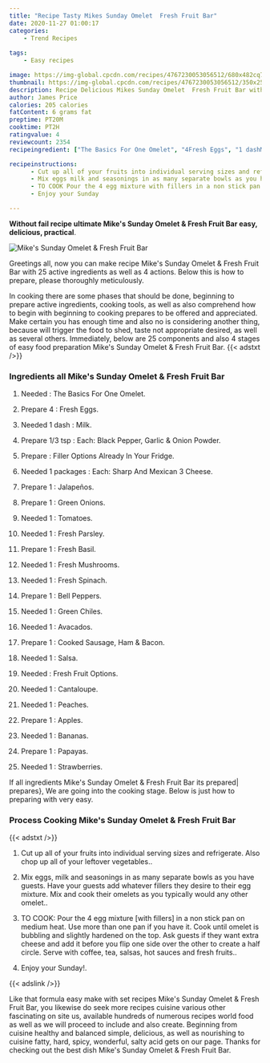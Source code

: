 ```yaml
---
title: "Recipe Tasty Mikes Sunday Omelet  Fresh Fruit Bar"
date: 2020-11-27 01:00:17
categories:
    - Trend Recipes
    
tags:
    - Easy recipes

image: https://img-global.cpcdn.com/recipes/4767230053056512/680x482cq70/mikes-sunday-omelet-fresh-fruit-bar-recipe-main-photo.jpg
thumbnail: https://img-global.cpcdn.com/recipes/4767230053056512/350x250cq70/mikes-sunday-omelet-fresh-fruit-bar-recipe-main-photo.jpg
description: Recipe Delicious Mikes Sunday Omelet  Fresh Fruit Bar with 25 ingredients and 4 stages of easy cooking.
author: James Price
calories: 205 calories
fatContent: 6 grams fat
preptime: PT20M
cooktime: PT2H
ratingvalue: 4
reviewcount: 2354
recipeingredient: ["The Basics For One Omelet", "4Fresh Eggs", "1 dashMilk", "1/3 tspEach Black Pepper Garlic  Onion Powder", "Filler Options Already In Your Fridge", "1 packagesEach Sharp And Mexican 3 Cheese", "1Jalapeos", "1Green Onions", "1Tomatoes", "1Fresh Parsley", "1Fresh Basil", "1Fresh Mushrooms", "1Fresh Spinach", "1Bell Peppers", "1Green Chiles", "1Avacados", "1Cooked Sausage Ham  Bacon", "1Salsa", "Fresh Fruit Options", "1Cantaloupe", "1Peaches", "1Apples", "1Bananas", "1Papayas", "1Strawberries"]

recipeinstructions: 
      - Cut up all of your fruits into individual serving sizes and refrigerate Also chop up all of your leftover vegetables 
      - Mix eggs milk and seasonings in as many separate bowls as you have guests Have your guests add whatever fillers they desire to their egg mixture Mix and cook their omelets as you typically would any other omelet 
      - TO COOK Pour the 4 egg mixture with fillers in a non stick pan on medium heat Use more than one pan if you have it Cook until omelet is bubbling and slightly hardened on the top Ask guests if they want extra cheese and add it before you flip one side over the other to create a half circle Serve with coffee tea salsas hot sauces and fresh fruits 
      - Enjoy your Sunday

---
```




**Without fail recipe ultimate Mike&#39;s Sunday Omelet &amp; Fresh Fruit Bar easy, delicious, practical**. 


![Mike&#39;s Sunday Omelet &amp; Fresh Fruit Bar](https://img-global.cpcdn.com/recipes/4767230053056512/680x482cq70/mikes-sunday-omelet-fresh-fruit-bar-recipe-main-photo.jpg "Mike&#39;s Sunday Omelet &amp; Fresh Fruit Bar")




Greetings all, now you can make recipe Mike&#39;s Sunday Omelet &amp; Fresh Fruit Bar with 25 active ingredients as well as 4 actions. Below this is how to prepare, please thoroughly meticulously.

In cooking there are some phases that should be done, beginning to prepare active ingredients, cooking tools, as well as also comprehend how to begin with beginning to cooking prepares to be offered and appreciated. Make certain you has enough time and also no is considering another thing, because will trigger the food to shed, taste not appropriate desired, as well as several others. Immediately, below are 25 components and also 4 stages of easy food preparation Mike&#39;s Sunday Omelet &amp; Fresh Fruit Bar.
{{< adstxt />}}

### Ingredients all Mike&#39;s Sunday Omelet &amp; Fresh Fruit Bar


1. Needed  : The Basics For One Omelet.

1. Prepare 4 : Fresh Eggs.

1. Needed 1 dash : Milk.

1. Prepare 1/3 tsp : Each: Black Pepper, Garlic &amp; Onion Powder.

1. Prepare  : Filler Options Already In Your Fridge.

1. Needed 1 packages : Each: Sharp And Mexican 3 Cheese.

1. Prepare 1 : Jalapeños.

1. Prepare 1 : Green Onions.

1. Needed 1 : Tomatoes.

1. Needed 1 : Fresh Parsley.

1. Prepare 1 : Fresh Basil.

1. Needed 1 : Fresh Mushrooms.

1. Needed 1 : Fresh Spinach.

1. Prepare 1 : Bell Peppers.

1. Needed 1 : Green Chiles.

1. Needed 1 : Avacados.

1. Prepare 1 : Cooked Sausage, Ham &amp; Bacon.

1. Needed 1 : Salsa.

1. Needed  : Fresh Fruit Options.

1. Needed 1 : Cantaloupe.

1. Needed 1 : Peaches.

1. Prepare 1 : Apples.

1. Needed 1 : Bananas.

1. Prepare 1 : Papayas.

1. Needed 1 : Strawberries.



If all ingredients Mike&#39;s Sunday Omelet &amp; Fresh Fruit Bar its prepared| prepares}, We are going into the cooking stage. Below is just how to preparing with very easy.

### Process Cooking Mike&#39;s Sunday Omelet &amp; Fresh Fruit Bar

{{< adstxt />}}


1. Cut up all of your fruits into individual serving sizes and refrigerate. Also chop up all of your leftover vegetables..



1. Mix eggs, milk and seasonings in as many separate bowls as you have guests. Have your guests add whatever fillers they desire to their egg mixture. Mix and cook their omelets as you typically would any other omelet..



1. TO COOK: Pour the 4 egg mixture [with fillers] in a non stick pan on medium heat. Use more than one pan if you have it. Cook until omelet is bubbling and slightly hardened on the top. Ask guests if they want extra cheese and add it before you flip one side over the other to create a half circle. Serve with coffee, tea, salsas, hot sauces and fresh fruits..



1. Enjoy your Sunday!.





{{< adslink />}}

Like that formula easy make with set recipes Mike&#39;s Sunday Omelet &amp; Fresh Fruit Bar, you likewise do seek more recipes cuisine various other fascinating on site us, available hundreds of numerous recipes world food as well as we will proceed to include and also create. Beginning from cuisine healthy and balanced simple, delicious, as well as nourishing to cuisine fatty, hard, spicy, wonderful, salty acid gets on our page. Thanks for checking out the best dish Mike&#39;s Sunday Omelet &amp; Fresh Fruit Bar.
